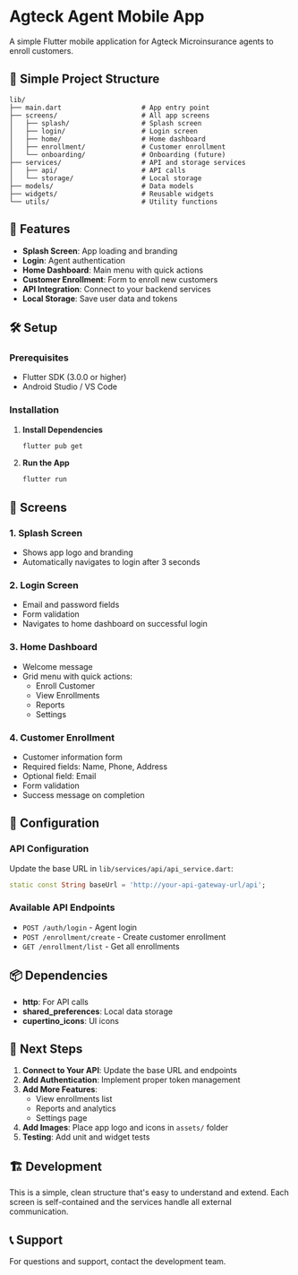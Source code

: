 # Agteck Agent Mobile App

A simple Flutter mobile application for Agteck Microinsurance agents to enroll customers.

## 📁 Simple Project Structure

```
lib/
├── main.dart                    # App entry point
├── screens/                     # All app screens
│   ├── splash/                  # Splash screen
│   ├── login/                   # Login screen
│   ├── home/                    # Home dashboard
│   ├── enrollment/              # Customer enrollment
│   └── onboarding/              # Onboarding (future)
├── services/                    # API and storage services
│   ├── api/                     # API calls
│   └── storage/                 # Local storage
├── models/                      # Data models
├── widgets/                     # Reusable widgets
└── utils/                       # Utility functions
```

## 🚀 Features

- **Splash Screen**: App loading and branding
- **Login**: Agent authentication
- **Home Dashboard**: Main menu with quick actions
- **Customer Enrollment**: Form to enroll new customers
- **API Integration**: Connect to your backend services
- **Local Storage**: Save user data and tokens

## 🛠️ Setup

### Prerequisites

- Flutter SDK (3.0.0 or higher)
- Android Studio / VS Code

### Installation

1. **Install Dependencies**

   ```bash
   flutter pub get
   ```

2. **Run the App**
   ```bash
   flutter run
   ```

## 📱 Screens

### 1. Splash Screen

- Shows app logo and branding
- Automatically navigates to login after 3 seconds

### 2. Login Screen

- Email and password fields
- Form validation
- Navigates to home dashboard on successful login

### 3. Home Dashboard

- Welcome message
- Grid menu with quick actions:
  - Enroll Customer
  - View Enrollments
  - Reports
  - Settings

### 4. Customer Enrollment

- Customer information form
- Required fields: Name, Phone, Address
- Optional field: Email
- Form validation
- Success message on completion

## 🔧 Configuration

### API Configuration

Update the base URL in `lib/services/api/api_service.dart`:

```dart
static const String baseUrl = 'http://your-api-gateway-url/api';
```

### Available API Endpoints

- `POST /auth/login` - Agent login
- `POST /enrollment/create` - Create customer enrollment
- `GET /enrollment/list` - Get all enrollments

## 📦 Dependencies

- **http**: For API calls
- **shared_preferences**: Local data storage
- **cupertino_icons**: UI icons

## 🎯 Next Steps

1. **Connect to Your API**: Update the base URL and endpoints
2. **Add Authentication**: Implement proper token management
3. **Add More Features**:
   - View enrollments list
   - Reports and analytics
   - Settings page
4. **Add Images**: Place app logo and icons in `assets/` folder
5. **Testing**: Add unit and widget tests

## 🏗️ Development

This is a simple, clean structure that's easy to understand and extend. Each screen is self-contained and the services handle all external communication.

## 📞 Support

For questions and support, contact the development team.
